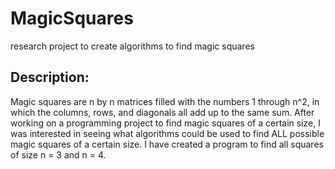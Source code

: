 # MagicSquares
research project to create algorithms to find magic squares
## Description:
Magic squares are n by n matrices filled with the numbers 1 through n^2, in which the columns, rows, and diagonals all add up to the same sum. After working on a programming project to find magic squares of a certain size, I was interested in seeing what algorithms could be used to find ALL possible magic squares of a certain size. I have created a program to find all squares of size n = 3 and n = 4.
